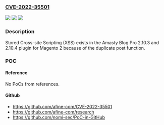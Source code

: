 ### [CVE-2022-35501](https://cve.mitre.org/cgi-bin/cvename.cgi?name=CVE-2022-35501)
![](https://img.shields.io/static/v1?label=Product&message=n%2Fa&color=blue)
![](https://img.shields.io/static/v1?label=Version&message=n%2Fa&color=blue)
![](https://img.shields.io/static/v1?label=Vulnerability&message=n%2Fa&color=brighgreen)

### Description

Stored Cross-site Scripting (XSS) exists in the Amasty Blog Pro 2.10.3 and 2.10.4 plugin for Magento 2 because of the duplicate post function.

### POC

#### Reference
No PoCs from references.

#### Github
- https://github.com/afine-com/CVE-2022-35501
- https://github.com/afine-com/research
- https://github.com/nomi-sec/PoC-in-GitHub

